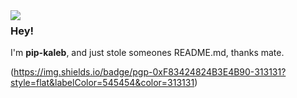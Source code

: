 <img align="left" src="https://orhun.dev/img/crow.png">

### Hey!

I'm **pip-kaleb**, and just stole someones README.md, thanks mate.

(https://img.shields.io/badge/pgp-0xF83424824B3E4B90-313131?style=flat&labelColor=545454&color=313131)
